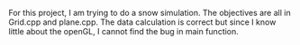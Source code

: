 For this project, I am trying to do a snow simulation.
The objectives are all in Grid.cpp and plane.cpp.
The data calculation is correct but since I know little about the openGL, I cannot find the bug in main function.